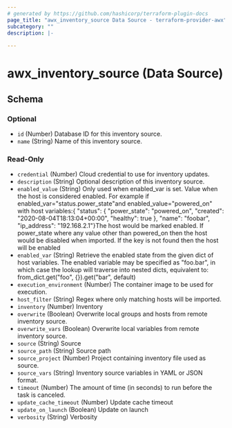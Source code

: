 ```yaml
---
# generated by https://github.com/hashicorp/terraform-plugin-docs
page_title: "awx_inventory_source Data Source - terraform-provider-awx"
subcategory: ""
description: |-
  
---
```


# awx_inventory_source (Data Source)





<!-- schema generated by tfplugindocs -->
## Schema

### Optional

- `id` (Number) Database ID for this inventory source.
- `name` (String) Name of this inventory source.

### Read-Only

- `credential` (Number) Cloud credential to use for inventory updates.
- `description` (String) Optional description of this inventory source.
- `enabled_value` (String) Only used when enabled_var is set. Value when the host is considered enabled. For example if enabled_var="status.power_state"and enabled_value="powered_on" with host variables:{   "status": {     "power_state": "powered_on",     "created": "2020-08-04T18:13:04+00:00",     "healthy": true    },    "name": "foobar",    "ip_address": "192.168.2.1"}The host would be marked enabled. If power_state where any value other than powered_on then the host would be disabled when imported. If the key is not found then the host will be enabled
- `enabled_var` (String) Retrieve the enabled state from the given dict of host variables. The enabled variable may be specified as "foo.bar", in which case the lookup will traverse into nested dicts, equivalent to: from_dict.get("foo", {}).get("bar", default)
- `execution_environment` (Number) The container image to be used for execution.
- `host_filter` (String) Regex where only matching hosts will be imported.
- `inventory` (Number) Inventory
- `overwrite` (Boolean) Overwrite local groups and hosts from remote inventory source.
- `overwrite_vars` (Boolean) Overwrite local variables from remote inventory source.
- `source` (String) Source
- `source_path` (String) Source path
- `source_project` (Number) Project containing inventory file used as source.
- `source_vars` (String) Inventory source variables in YAML or JSON format.
- `timeout` (Number) The amount of time (in seconds) to run before the task is canceled.
- `update_cache_timeout` (Number) Update cache timeout
- `update_on_launch` (Boolean) Update on launch
- `verbosity` (String) Verbosity


